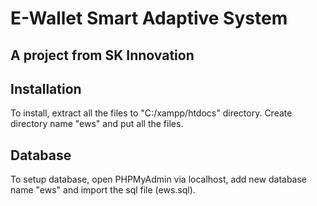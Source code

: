 # E-Wallet Smart Adaptive System

## A project from SK Innovation


## Installation
To install, extract all the files to "C:/xampp/htdocs" directory. Create directory name "ews" and put all the files.

## Database
To setup database, open PHPMyAdmin via localhost, add new database name "ews" and import the sql file (ews.sql).